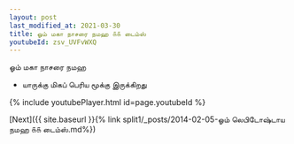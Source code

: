 ```yaml
---
layout: post
last_modified_at: 2021-03-30
title: ஓம் மகா நாசரை நமஹ ௧௧ டைம்ஸ்
youtubeId: zsv_UVFvWXQ
---
```

 
 
 ஓம் மகா நாசரை நமஹ  
 
 -  யாருக்கு மிகப் பெரிய மூக்கு இருக்கிறது 
 
  
 
  
 
 
 
 
 
 


{% include youtubePlayer.html id=page.youtubeId %}
 
[Next]({{ site.baseurl }}{% link  split1/_posts/2014-02-05-ஓம் லெபிடோஷ்டாய நமஹ ௧௧ டைம்ஸ்.md%})
 
